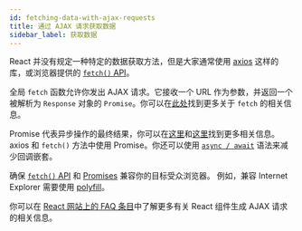 ```yaml
---
id: fetching-data-with-ajax-requests
title: 通过 AJAX 请求获取数据
sidebar_label: 获取数据
---
```


React 并没有规定一种特定的数据获取方法，但是大家通常使用 [axios](https://github.com/axios/axios) 这样的库，或浏览器提供的 [`fetch()` API](https://developer.mozilla.org/en-US/docs/Web/API/Fetch_API)。

全局 `fetch` 函数允许你发出 AJAX 请求。它接收一个 URL 作为参数，并返回一个被解析为 `Response` 对象的 `Promise`。你可以在[此处](https://developer.mozilla.org/en-US/docs/Web/API/Fetch_API/Using_Fetch)找到更多关于 `fetch` 的相关信息。

Promise 代表异步操作的最终结果，你可以在[这里](https://www.promisejs.org/)和[这里](https://developer.mozilla.org/en-US/docs/Web/JavaScript/Reference/Global_Objects/Promise)找到更多相关信息。axios 和 `fetch()` 方法中使用 Promise。你还可以使用 [`async / await`](https://davidwalsh.name/async-await) 语法来减少回调嵌套。

确保 [`fetch()` API](https://developer.mozilla.org/en-US/docs/Web/API/Fetch_API) 和 [Promises](https://developer.mozilla.org/en-US/docs/Web/JavaScript/Reference/Global_Objects/Promise) 兼容你的目标受众浏览器。
例如，兼容 Internet Explorer 需要使用 [polyfill](https://github.com/facebook/create-react-app/blob/master/packages/react-app-polyfill/README.md)。

你可以在 [React 网站上的 FAQ 条目](https://reactjs.org/docs/faq-ajax.html)中了解更多有关 React 组件生成 AJAX 请求的相关信息。
